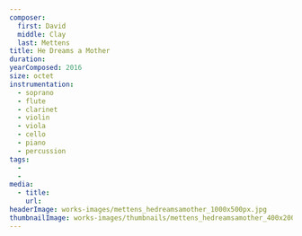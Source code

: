 ```yaml
---
composer:
  first: David
  middle: Clay
  last: Mettens
title: He Dreams a Mother
duration:
yearComposed: 2016
size: octet
instrumentation:
  - soprano
  - flute
  - clarinet
  - violin
  - viola
  - cello
  - piano
  - percussion
tags:
  -
  -
media:
  - title:
    url:
headerImage: works-images/mettens_hedreamsamother_1000x500px.jpg
thumbnailImage: works-images/thumbnails/mettens_hedreamsamother_400x200.jpg
---
```

